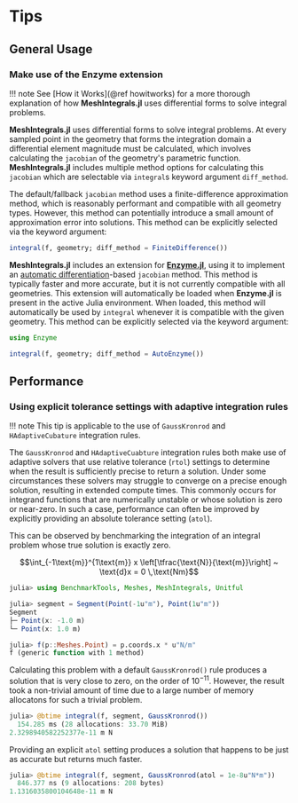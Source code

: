 # Tips

## General Usage

### Make use of the Enzyme extension

!!! note
    See [How it Works](@ref howitworks) for a more thorough explanation of how **MeshIntegrals.jl** uses differential forms to solve integral problems.

**MeshIntegrals.jl** uses differential forms to solve integral problems. At every sampled point in the geometry that forms the integration domain a differential element magnitude must be calculated, which involves calculating the `jacobian` of the geometry's parametric function. **MeshIntegrals.jl** includes multiple method options for calculating this `jacobian` which are selectable via `integral`s keyword argument `diff_method`.

The default/fallback `jacobian` method uses a finite-difference approximation method, which is reasonably performant and compatible with all geometry types. However, this method can potentially introduce a small amount of approximation error into solutions. This method can be explicitly selected via the keyword argument:
```julia
integral(f, geometry; diff_method = FiniteDifference())
```

**MeshIntegrals.jl** includes an extension for [**Enzyme.jl**](https://github.com/EnzymeAD/Enzyme.jl), using it to implement an [automatic differentiation](https://en.wikipedia.org/wiki/Automatic_differentiation)-based `jacobian` method. This method is typically faster and more accurate, but it is not currently compatible with all geometries. This extension will automatically be loaded when **Enzyme.jl** is present in the active Julia environment. When loaded, this method will automatically be used by `integral` whenever it is compatible with the given geometry. This method can be explicitly selected via the keyword argument:
```julia
using Enzyme

integral(f, geometry; diff_method = AutoEnzyme())
```

## Performance

### Using explicit tolerance settings with adaptive integration rules

!!! note
    This tip is applicable to the use of `GaussKronrod` and `HAdaptiveCubature` integration rules.

The `GaussKronrod` and `HAdaptiveCuabture` integration rules both make use of adaptive solvers that use relative tolerance (`rtol`) settings to determine when the result is sufficiently precise to return a solution. Under some circumstances these solvers may struggle to converge on a precise enough solution, resulting in extended compute times. This commonly occurs for integrand functions that are numerically unstable or whose solution is zero or near-zero. In such a case, performance can often be improved by explicitly providing an absolute tolerance setting (`atol`).

This can be observed by benchmarking the integration of an integral problem whose true solution is exactly zero.
```math
\int_{-1\text{m}}^{1\text{m}} x \left[\tfrac{\text{N}}{\text{m}}\right] ~ \text{d}x
= 0 \,\text{Nm}
```

```julia
julia> using BenchmarkTools, Meshes, MeshIntegrals, Unitful

julia> segment = Segment(Point(-1u"m"), Point(1u"m"))
Segment
├─ Point(x: -1.0 m)
└─ Point(x: 1.0 m)

julia> f(p::Meshes.Point) = p.coords.x * u"N/m"
f (generic function with 1 method)
```

Calculating this problem with a default `GaussKronrod()` rule produces a solution that is very close to zero, on the order of $10^{-11}$. However, the result took a non-trivial amount of time due to a large number of memory allocatons for such a trivial problem.
```julia
julia> @btime integral(f, segment, GaussKronrod())
  154.285 ms (28 allocations: 33.70 MiB)
2.3298940582252377e-11 m N
```

Providing an explicit `atol` setting produces a solution that happens to be just as accurate but returns much faster.
```julia
julia> @btime integral(f, segment, GaussKronrod(atol = 1e-8u"N*m"))
  846.377 ns (9 allocations: 208 bytes)
1.1316035800104648e-11 m N
```
